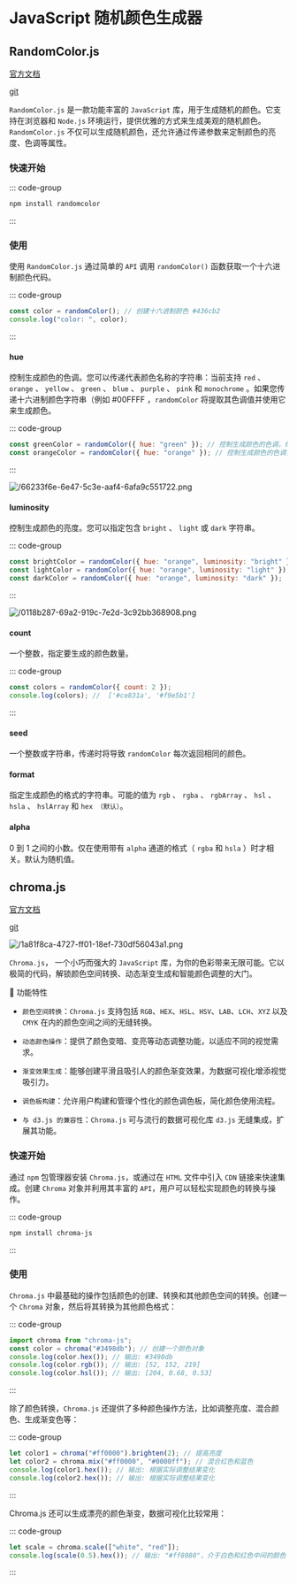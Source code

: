 # JavaScript 随机颜色生成器

<article-info/>

## RandomColor.js

[官方文档](https://randomcolor.lllllllllllllllll.com/)

[git](https://github.com/davidmerfield/randomColor)

`RandomColor.js` 是一款功能丰富的 `JavaScript` 库，用于生成随机的颜色。它支持在浏览器和 `Node.js` 环境运行，提供优雅的方式来生成美观的随机颜色。`RandomColor.js` 不仅可以生成随机颜色，还允许通过传递参数来定制颜色的亮度、色调等属性。

### 快速开始

::: code-group

```bash
npm install randomcolor
```

:::

### 使用

使用 `RandomColor.js` 通过简单的 `API` 调用 `randomColor()` 函数获取一个十六进制颜色代码。

::: code-group

```js
const color = randomColor(); // 创建十六进制颜色 #436cb2
console.log("color: ", color);
```

:::

#### hue

控制生成颜色的色调。您可以传递代表颜色名称的字符串：当前支持 `red` 、 `orange` 、 `yellow` 、 `green` 、 `blue` 、 `purple` 、 `pink` 和 `monochrome` 。如果您传递十六进制颜色字符串（例如 #00FFFF ，`randomColor` 将提取其色调值并使用它来生成颜色。

::: code-group

```js
const greenColor = randomColor({ hue: "green" }); // 控制生成颜色的色调，绿色主调
const orangeColor = randomColor({ hue: "orange" }); // 控制生成颜色的色调，橙色主调
```

:::

![/66233f6e-6e47-5c3e-aaf4-6afa9c551722.png](/66233f6e-6e47-5c3e-aaf4-6afa9c551722.png)

#### luminosity

控制生成颜色的亮度。您可以指定包含 `bright` 、 `light` 或 `dark` 字符串。

::: code-group

```js
const brightColor = randomColor({ hue: "orange", luminosity: "bright" });
const lightColor = randomColor({ hue: "orange", luminosity: "light" });
const darkColor = randomColor({ hue: "orange", luminosity: "dark" });
```

:::

![/0118b287-69a2-919c-7e2d-3c92bb368908.png](/0118b287-69a2-919c-7e2d-3c92bb368908.png)

#### count

一个整数，指定要生成的颜色数量。

::: code-group

```js
const colors = randomColor({ count: 2 });
console.log(colors); //  ['#ce831a', '#f9e5b1']
```

:::

#### seed

一个整数或字符串，传递时将导致 `randomColor` 每次返回相同的颜色。

#### format

指定生成颜色的格式的字符串。可能的值为 `rgb` 、 `rgba` 、 `rgbArray` 、 `hsl` 、 `hsla` 、 `hslArray` 和 `hex （默认）`。

#### alpha

0 到 1 之间的小数。仅在使用带有 `alpha` 通道的格式（ `rgba` 和 `hsla` ）时才相关。默认为随机值。

## chroma.js

[官方文档](https://gka.github.io/chroma.js/)

[git](https://github.com/gka/chroma.js)

![/1a81f8ca-4727-ff01-18ef-730df56043a1.png](/1a81f8ca-4727-ff01-18ef-730df56043a1.png)

`Chroma.js`， 一个小巧而强大的 `JavaScript` 库，为你的色彩带来无限可能。它以极简的代码，解锁颜色空间转换、动态渐变生成和智能颜色调整的大门。

🔔 功能特性

- `颜色空间转换`：`Chroma.js` 支持包括 `RGB`、`HEX`、`HSL`、`HSV`、`LAB`、`LCH`、`XYZ` 以及 `CMYK` 在内的颜色空间之间的无缝转换。

- `动态颜色操作`：提供了颜色变暗、变亮等动态调整功能，以适应不同的视觉需求。

- `渐变效果生成`：能够创建平滑且吸引人的颜色渐变效果，为数据可视化增添视觉吸引力。

- `调色板构建`：允许用户构建和管理个性化的颜色调色板，简化颜色使用流程。

- `与 d3.js 的兼容性`：`Chroma.js` 可与流行的数据可视化库 `d3.js` 无缝集成，扩展其功能。

### 快速开始

通过 `npm` 包管理器安装 `Chroma.js`，或通过在 `HTML` 文件中引入 `CDN` 链接来快速集成。创建 `Chroma` 对象并利用其丰富的 `API`，用户可以轻松实现颜色的转换与操作。

::: code-group

```bash
npm install chroma-js
```

:::

### 使用

`Chroma.js` 中最基础的操作包括颜色的创建、转换和其他颜色空间的转换。创建一个 `Chroma` 对象，然后将其转换为其他颜色格式：

::: code-group

```js
import chroma from "chroma-js";
const color = chroma("#3498db"); // 创建一个颜色对象
console.log(color.hex()); // 输出: #3498db
console.log(color.rgb()); // 输出: [52, 152, 219]
console.log(color.hsl()); // 输出: [204, 0.68, 0.53]
```

:::

除了颜色转换，`Chroma.js` 还提供了多种颜色操作方法，比如调整亮度、混合颜色、生成渐变色等：

::: code-group

```js
let color1 = chroma("#ff0000").brighten(2); // 提高亮度
let color2 = chroma.mix("#ff0000", "#0000ff"); // 混合红色和蓝色
console.log(color1.hex()); // 输出: 根据实际调整结果变化
console.log(color2.hex()); // 输出: 根据实际调整结果变化
```

:::

Chroma.js 还可以生成漂亮的颜色渐变，数据可视化比较常用：

::: code-group

```js
let scale = chroma.scale(["white", "red"]);
console.log(scale(0.5).hex()); // 输出: "#ff8080"，介于白色和红色中间的颜色
```

:::

